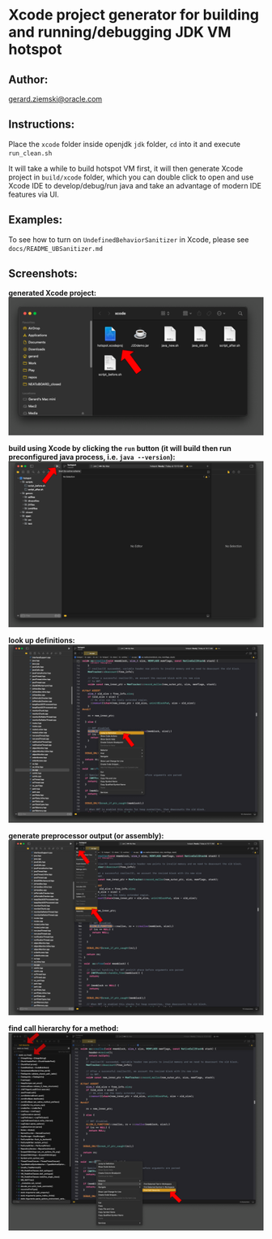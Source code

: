 # Xcode project generator for building and running/debugging JDK VM hotspot

## Author:
gerard.ziemski@oracle.com

## Instructions:
Place the `xcode` folder inside openjdk `jdk` folder, 
`cd` into it and execute `run_clean.sh`

It will take a while to build hotspot VM first, 
it will then generate Xcode project in `build/xcode` folder,
which you can double click to open and use Xcode IDE to develop/debug/run java
and take an advantage of modern IDE features via UI.

## Examples:

To see how to turn on `UndefinedBehaviorSanitizer` in Xcode, please see `docs/README_UBSanitizer.md`

## Screenshots:

**generated Xcode project:**
![](docs/images/1_generation.png)

**build using Xcode by clicking the `run` button 
(it will build then run preconfigured java process, i.e. `java --version`):**
![](docs/images/2_build_run.png)

**look up definitions:** 
![](docs/images/3_lookup_definitions.png)

**generate preprocessor output (or assembly):**
![](docs/images/4_preprocess.png)

**find call hierarchy for a method:**
![](docs/images/5_call_hierarchy.png)
